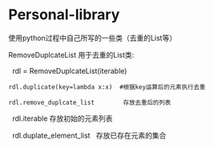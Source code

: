# Personal-library
使用python过程中自己所写的一些类（去重的List等）

RemoveDuplcateList 用于去重的List类:

    rdl = RemoveDuplcateList(iterable)
  
    rdl.duplicate(key=lambda x:x)  #根据key运算后的元素执行去重
  
    rdl.remove_duplcate_list        存放去重后的列表
  
    rdl.iterable                    存放初始的元素列表
  
    rdl.duplate_element_list        存放已存在元素的集合
